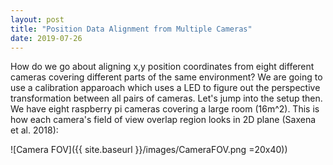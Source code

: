 ```yaml
---
layout: post
title: "Position Data Alignment from Multiple Cameras"
date: 2019-07-26
---
```


How do we go about aligning x,y position coordinates from eight different cameras covering different parts of the same environment? We are going to use a
calibration apparoach which uses a LED to figure out the perspective transformation between all pairs of cameras. Let's jump into the setup then. We have eight raspberry pi cameras covering a large room (16m^2). This is how each camera's field of view overlap region looks in 2D plane (Saxena et al. 2018):

![Camera FOV]({{ site.baseurl }}/images/CameraFOV.png =20x40))
